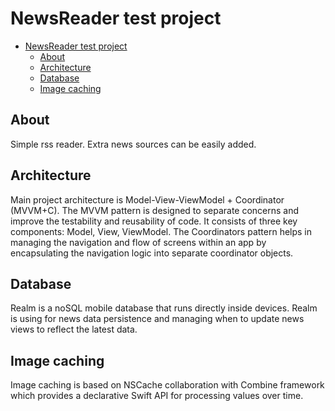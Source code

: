 # NewsReader test project

- [NewsReader test project](#news-reader)
  - [About](#about)
  - [Architecture](#architecture)
  - [Database](#database)
  - [Image caching](#image-caching)


## About
Simple rss reader. Extra news sources can be easily added. 

## Architecture
Main project architecture is Model-View-ViewModel + Coordinator (MVVM+C). The MVVM pattern is designed to separate concerns and improve the testability and reusability of code. It consists of three key components: Model, View, ViewModel. The Coordinators pattern helps in managing the navigation and flow of screens within an app by encapsulating the navigation logic into separate coordinator objects.

## Database
Realm is a noSQL mobile database that runs directly inside devices. Realm is using for news data persistence and managing when to update news views to reflect the latest data.

## Image caching
Image caching is based on NSCache collaboration with Combine framework which provides a declarative Swift API for processing values over time.
